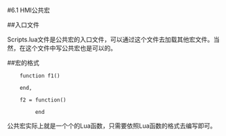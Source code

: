 #6.1 HMI公共宏

##入口文件

Scripts.lua文件是公共宏的入口文件，可以通过这个文件去加载其他宏文件。当然，在这个文件中写公共宏也是可以的。


##宏的格式

```
    function f1()

    end,

    f2 = function()
    
         end
```

公共宏实际上就是一个个的Lua函数，只需要依照Lua函数的格式去编写即可。

